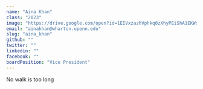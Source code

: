 ```yaml
---
name: "Aina Khan"
class: "2023"
image: "https://drive.google.com/open?id=1EIVxzazhVphkq0zXhyPEiShA1EKWsMMx"
email: "ainakhan@wharton.upenn.edu"
slug: "aina_khan"
github: ""
twitter: ""
linkedin: ""
facebook: ""
boardPosition: "Vice President"
---
```

No walk is too long